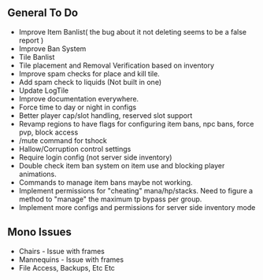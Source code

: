 ## General To Do
* Improve Item Banlist( the bug about it not deleting seems to be a false report )
* Improve Ban System
* Tile Banlist
* Tile placement and Removal Verification based on inventory
* Improve spam checks for place and kill tile.
* Add spam check to liquids (Not built in one)
* Update LogTile
* Improve documentation everywhere.
* Force time to day or night in configs
* Better player cap/slot handling, reserved slot support
* Revamp regions to have flags for configuring item bans, npc bans, force pvp, block access
* /mute command for tshock
* Hallow/Corruption control settings
* Require login config (not server side inventory)
* Double check item ban system on item use and blocking player animations.
* Commands to manage item bans maybe not working.
* Implement permissions for "cheating" mana/hp/stacks. Need to figure a method to "manage" the maximum tp bypass per group.
* Implement more configs and permissions for server side inventory mode

## Mono Issues
* Chairs - Issue with frames
* Mannequins - Issue with frames
* File Access, Backups, Etc Etc